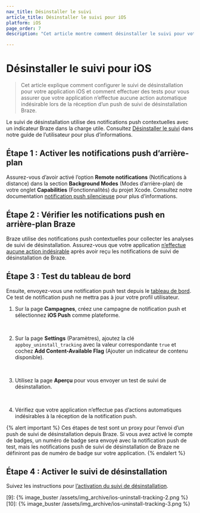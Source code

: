 ```yaml
---
nav_title: Désinstaller le suivi
article_title: Désinstaller le suivi pour iOS
platform: iOS
page_order: 7
description: "Cet article montre comment désinstaller le suivi pour votre application iOS."

---
```


# Désinstaller le suivi pour iOS

> Cet article explique comment configurer le suivi de désinstallation pour votre application iOS et comment effectuer des tests pour vous assurer que votre application n’effectue aucune action automatique indésirable lors de la réception d’un push de suivi de désinstallation Braze.

Le suivi de désinstallation utilise des notifications push contextuelles avec un indicateur Braze dans la charge utile. Consultez [Désinstaller le suivi][6] dans notre guide de l’utilisateur pour plus d’informations.

## Étape 1 : Activer les notifications push d’arrière-plan

Assurez-vous d’avoir activé l’option **Remote notifications** (Notifications à distance) dans la section **Background Modes** (Modes d’arrière-plan) de votre onglet **Capabilities** (Fonctionnalités) du projet Xcode. Consultez notre documentation [notification push silencieuse][5] pour plus d’informations.

## Étape 2 : Vérifier les notifications push en arrière-plan Braze

Braze utilise des notifications push contextuelles pour collecter les analyses de suivi de désinstallation. Assurez-vous que votre application [n’effectue aucune action indésirable][4] après avoir reçu les notifications de suivi de désinstallation de Braze.

## Étape 3 : Test du tableau de bord

Ensuite, envoyez-vous une notification push test depuis le [tableau de bord][7]. Ce test de notification push ne mettra pas à jour votre profil utilisateur.

1. Sur la page **Campagnes**, créez une campagne de notification push et sélectionnez **iOS Push** comme plateforme.<br>
<br>

2. Sur la page **Settings** (Paramètres), ajoutez la clé `appboy_uninstall_tracking` avec la valeur correspondante `true` et cochez **Add Content-Available Flag** (Ajouter un indicateur de contenu disponible).<br>
<br>

3. Utilisez la page **Aperçu** pour vous envoyer un test de suivi de désinstallation.<br>
<br>

4. Vérifiez que votre application n’effectue pas d’actions automatiques indésirables à la réception de la notification push.

{% alert important %}
Ces étapes de test sont un proxy pour l’envoi d’un push de suivi de désinstallation depuis Braze. Si vous avez activé le compte de badges, un numéro de badge sera envoyé avec la notification push de test, mais les notifications push de suivi de désinstallation de Braze ne définiront pas de numéro de badge sur votre application.
{% endalert %}

## Étape 4 : Activer le suivi de désinstallation

Suivez les instructions pour [l’activation du suivi de désinstallation][6].

[4]: {{site.baseurl}}/developer_guide/platform_integration_guides/ios/push_notifications/customization/ignoring_internal_push/
[5]: {{site.baseurl}}/developer_guide/platform_integration_guides/ios/push_notifications/silent_push_notifications/
[6]: {{site.baseurl}}/user_guide/data_and_analytics/tracking/uninstall_tracking/#uninstall-tracking
[7]: https://dashboard-01.braze.com/
[9]: {% image_buster /assets/img_archive/ios-uninstall-tracking-2.png %}
[10]: {% image_buster /assets/img_archive/ios-uninstall-tracking-3.png %}
